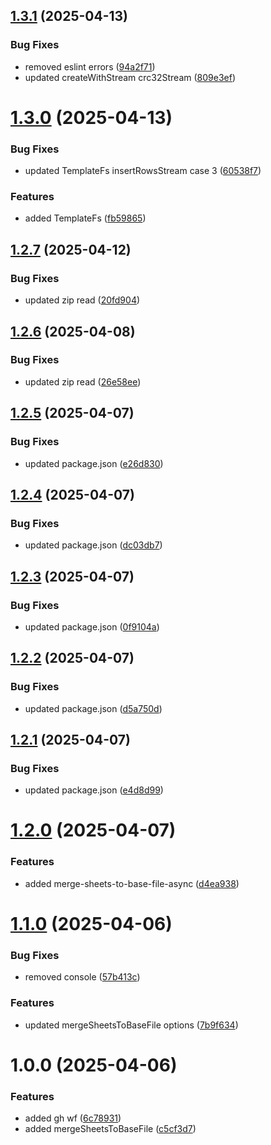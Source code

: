## [1.3.1](https://github.com/JS-AK/excel-toolbox/compare/v1.3.0...v1.3.1) (2025-04-13)


### Bug Fixes

* removed eslint errors ([94a2f71](https://github.com/JS-AK/excel-toolbox/commit/94a2f71b3cf4147d22ae98dccb95c9259df4e1da))
* updated createWithStream crc32Stream ([809e3ef](https://github.com/JS-AK/excel-toolbox/commit/809e3ef673c6d57bccd723e9496c2c841644feaf))

# [1.3.0](https://github.com/JS-AK/excel-toolbox/compare/v1.2.7...v1.3.0) (2025-04-13)


### Bug Fixes

* updated TemplateFs insertRowsStream case 3 ([60538f7](https://github.com/JS-AK/excel-toolbox/commit/60538f7278e39a52557b049abc86ec8ebf0b8379))


### Features

* added TemplateFs ([fb59865](https://github.com/JS-AK/excel-toolbox/commit/fb59865864bb129b2f9435559812b8e7cdd445a6))

## [1.2.7](https://github.com/JS-AK/excel-toolbox/compare/v1.2.6...v1.2.7) (2025-04-12)


### Bug Fixes

* updated zip read ([20fd904](https://github.com/JS-AK/excel-toolbox/commit/20fd904eb1a917769964f07af4f575c035f43379))

## [1.2.6](https://github.com/JS-AK/excel-toolbox/compare/v1.2.5...v1.2.6) (2025-04-08)


### Bug Fixes

* updated zip read ([26e58ee](https://github.com/JS-AK/excel-toolbox/commit/26e58eea0fb1cc8ca6fb407954c5452a018ed24e))

## [1.2.5](https://github.com/JS-AK/excel-toolbox/compare/v1.2.4...v1.2.5) (2025-04-07)


### Bug Fixes

* updated package.json ([e26d830](https://github.com/JS-AK/excel-toolbox/commit/e26d83001b20c61bc464ceb73b401e32bcb30f9d))

## [1.2.4](https://github.com/JS-AK/excel-toolbox/compare/v1.2.3...v1.2.4) (2025-04-07)


### Bug Fixes

* updated package.json ([dc03db7](https://github.com/JS-AK/excel-toolbox/commit/dc03db7f4b198145c6e6c67365f3f411e94b6f69))

## [1.2.3](https://github.com/JS-AK/excel-toolbox/compare/v1.2.2...v1.2.3) (2025-04-07)


### Bug Fixes

* updated package.json ([0f9104a](https://github.com/JS-AK/excel-toolbox/commit/0f9104a4cfebb6968b21a1b2a97b53d831ed1f93))

## [1.2.2](https://github.com/JS-AK/excel-toolbox/compare/v1.2.1...v1.2.2) (2025-04-07)


### Bug Fixes

* updated package.json ([d5a750d](https://github.com/JS-AK/excel-toolbox/commit/d5a750d642df7ca5240635f96479b7035366c491))

## [1.2.1](https://github.com/JS-AK/excel-toolbox/compare/v1.2.0...v1.2.1) (2025-04-07)


### Bug Fixes

* updated package.json ([e4d8d99](https://github.com/JS-AK/excel-toolbox/commit/e4d8d9920f4aff49b9b240bc10fb664ed8f4d13c))

# [1.2.0](https://github.com/JS-AK/excel-toolbox/compare/v1.1.0...v1.2.0) (2025-04-07)


### Features

* added merge-sheets-to-base-file-async ([d4ea938](https://github.com/JS-AK/excel-toolbox/commit/d4ea93826950bc9b10080ad7fcf8441ceef46aed))

# [1.1.0](https://github.com/JS-AK/excel-toolbox/compare/v1.0.0...v1.1.0) (2025-04-06)


### Bug Fixes

* removed console ([57b413c](https://github.com/JS-AK/excel-toolbox/commit/57b413c318152322683f1f56c59cab4bfcbe81a1))


### Features

* updated mergeSheetsToBaseFile options ([7b9f634](https://github.com/JS-AK/excel-toolbox/commit/7b9f634920471a1f295f8d310dc560369945b496))

# 1.0.0 (2025-04-06)


### Features

* added gh wf ([6c78931](https://github.com/JS-AK/excel-toolbox/commit/6c789317fb75c2f2b1d6e17326ac334a161aeec8))
* added mergeSheetsToBaseFile ([c5cf3d7](https://github.com/JS-AK/excel-toolbox/commit/c5cf3d7c959763c32f7848d67205f2d9de5e8a70))
